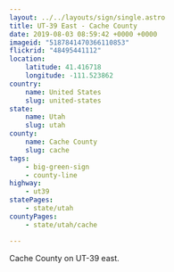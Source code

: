 ```yaml
---
layout: ../../layouts/sign/single.astro
title: UT-39 East - Cache County
date: 2019-08-03 08:59:42 +0000 +0000
imageid: "5187841470366110853"
flickrid: "48495441112"
location:
    latitude: 41.416718
    longitude: -111.523862
country:
    name: United States
    slug: united-states
state:
    name: Utah
    slug: utah
county:
    name: Cache County
    slug: cache
tags:
    - big-green-sign
    - county-line
highway:
    - ut39
statePages:
    - state/utah
countyPages:
    - state/utah/cache

---
```

Cache County on UT-39 east.